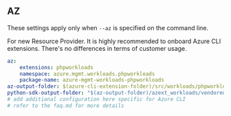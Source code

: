 ## AZ

These settings apply only when `--az` is specified on the command line.

For new Resource Provider. It is highly recommended to onboard Azure CLI extensions. There's no differences in terms of customer usage. 

``` yaml $(az) && $(target-mode) != 'core'
az:
    extensions: phpworkloads
    namespace: azure.mgmt.workloads.phpworkloads
    package-name: azure-mgmt-workloads-phpworkloads
az-output-folder: $(azure-cli-extension-folder)/src/workloads/phpworkloads
python-sdk-output-folder: "$(az-output-folder)/azext_workloads/vendored_sdks/workloads/phpworkloads"
# add additional configuration here specific for Azure CLI
# refer to the faq.md for more details
```